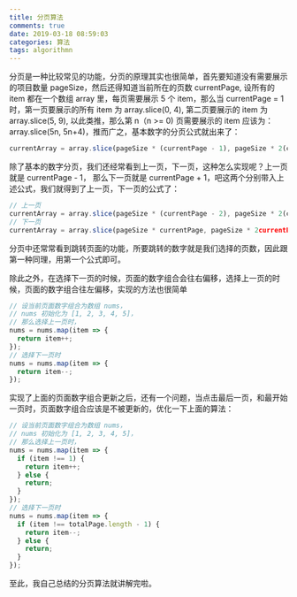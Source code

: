 ```yaml
---
title: 分页算法
comments: true
date: 2019-03-18 08:59:03
categories: 算法
tags: algorithmn
---
```


分页是一种比较常见的功能，分页的原理其实也很简单，首先要知道没有需要展示的项目数量 pageSize，然后还得知道当前所在的页数 currentPage, 设所有的 item 都在一个数组 array 里，每页需要展示 5 个 item，那么当 currentPage = 1 时，第一页要展示的所有 item 为 array.slice(0, 4), 第二页要展示的 item 为 array.slice(5, 9), 以此类推，那么第 n（n >= 0) 页需要展示的 item 应该为：array.slice(5n, 5n+4)，推而广之，基本数字的分页公式就出来了：

```js
currentArray = array.slice(pageSize * (currentPage - 1), pageSize * 2(currentPage - 1) - 1);
```

除了基本的数字分页，我们还经常看到上一页，下一页，这种怎么实现呢？上一页就是 currentPage - 1， 那么下一页就是 currentPage + 1，吧这两个分别带入上述公式，我们就得到了上一页，下一页的公式了：

```js
// 上一页
currentArray = array.slice(pageSize * (currentPage - 2), pageSize * 2(currentPage - 2) -1)
// 下一页
currentArray = array.slice(pageSize * currentPage, pageSize * 2currentPage -1)
```

分页中还常常看到跳转页面的功能，所要跳转的数字就是我们选择的页数，因此跟第一种同理，用第一个公式即可。

除此之外，在选择下一页的时候，页面的数字组合会往右偏移，选择上一页的时候，页面的数字组合往左偏移，实现的方法也很简单

```js
// 设当前页面数字组合为数组 nums，
// nums 初始化为 [1, 2, 3, 4, 5]，
// 那么选择上一页时，
nums = nums.map(item => {
  return item++;
});
// 选择下一页时
nums = nums.map(item => {
  return item--;
});
```

实现了上面的页面数字组合更新之后，还有一个问题，当点击最后一页，和最开始一页时，页面数字组合应该是不被更新的，优化一下上面的算法：

```js
// 设当前页面数字组合为数组 nums，
// nums 初始化为 [1, 2, 3, 4, 5]，
// 那么选择上一页时，
nums = nums.map(item => {
  if (item !== 1) {
    return item++;
  } else {
    return;
  }
});
// 选择下一页时
nums = nums.map(item => {
  if (item !== totalPage.length - 1) {
    return item--;
  } else {
    return;
  }
});
```

至此，我自己总结的分页算法就讲解完啦。
